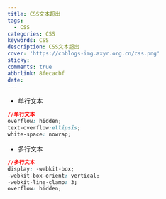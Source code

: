 ```yaml
---
title: CSS文本超出
tags:
  - CSS
categories: CSS
keywords: CSS
description: CSS文本超出
cover: 'https://cnblogs-img.axyr.org.cn/css.png'
sticky: 
comments: true
abbrlink: 8fecacbf
date:
---
```



*  单行文本
```css
//单行文本
overflow: hidden;
text-overflow:ellipsis;
white-space: nowrap;
```
*  多行文本
```css
//多行文本
display: -webkit-box;
-webkit-box-orient: vertical;
-webkit-line-clamp: 3;
overflow: hidden;
```